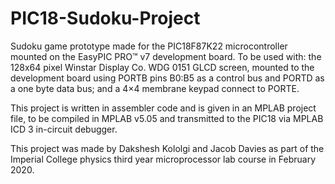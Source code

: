# PIC18-Sudoku-Project

Sudoku game prototype made for the PIC18F87K22 microcontroller mounted on the EasyPIC PRO™ v7 development board. To be used with: the 128x64 pixel Winstar Display Co. WDG 0151 GLCD screen, mounted to the development board using PORTB pins B0:B5 as a control bus and PORTD as a one byte data bus; and a 4×4 membrane keypad connect to PORTE.

This project is written in assembler code and is given in an MPLAB project file, to be compiled in MPLAB v5.05 and transmitted to the PIC18 via MPLAB ICD 3 in-circuit debugger.

This project was made by Dakshesh Kololgi and Jacob Davies as part of the Imperial College physics third year microprocessor lab course in February 2020.


